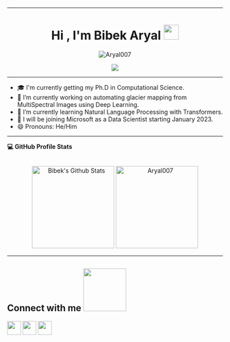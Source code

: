 ----

<h1 align="center">Hi , I'm Bibek Aryal <img src="https://media.giphy.com/media/hvRJCLFzcasrR4ia7z/giphy.gif" width="35"></h1>
<p align="center"> 
	<img src="https://komarev.com/ghpvc/?username=Aryal007&label=Profile%20views&color=0e75b6&style=plastic" alt="Aryal007" /> 
</p>

<p align="center">
  <a href="https://github.com/DenverCoder1/readme-typing-svg"><img src="https://readme-typing-svg.herokuapp.com?lines=Ph.D.+Candidate,+UTEP;Research+Associate,+Systems+Ecology+Lab;Microsoft+Intern,+2020%262021;Visiting+Scholar,+Texas+A%26M;&center=true&width=500&height=50"></a>
</p>

----
<!--
**Aryal007/Aryal007** is a ✨ _special_ ✨ repository because its `README.md` (this file) appears on your GitHub profile.

Here are some ideas to get you started:
-->
- :mortar_board: I'm currently getting my Ph.D in Computational Science.
- 🔭 I’m currently working on automating glacier mapping from MultiSpectral Images using Deep Learning.
- 🌱 I’m currently learning Natural Language Processing with Transformers.
- :office: I will be joining Microsoft as a Data Scientist starting January 2023.
- 😄 Pronouns: He/Him

----

  <summary><b>💻 GitHub Profile Stats</b></summary>
  <br/>
  <p align="center">
    <a href="https://github.com/anuraghazra/github-readme-stats"><img alt="Bibek's Github Stats" src="https://github-readme-stats.vercel.app/api?username=Aryal007&show_icons=true&count_private=true&theme=algolia" height="192px"/></a>
	  <img src="https://github-readme-stats.vercel.app/api/top-langs?username=Aryal007&langs_count=10&show_icons=true&locale=en&layout=compact&theme=algolia" alt="Aryal007" height="192px"/>
  </p>

----

<h2> Connect with me <img src='https://raw.githubusercontent.com/ShahriarShafin/ShahriarShafin/main/Assets/handshake.gif' width="100px"> </h2>
<a href = 'https://www.linkedin.com/in/aryal007/'> <img width = '32px' align= 'center' src="https://raw.githubusercontent.com/rahulbanerjee26/githubAboutMeGenerator/main/icons/linked-in-alt.svg"/></a> 
<a href = 'https://twitter.com/b_aryal007'> <img width = '32px' align= 'center' src="https://raw.githubusercontent.com/rahulbanerjee26/githubAboutMeGenerator/main/icons/twitter.svg"/></a> 
<a href = 'https://github.com/Aryal007'> <img width = '32px' align= 'center' src="https://raw.githubusercontent.com/rahulbanerjee26/githubAboutMeGenerator/main/icons/github.svg"/></a>
  
<br/>
